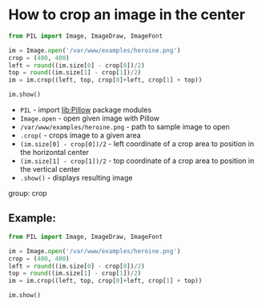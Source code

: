 # How to crop an image in the center

```python
from PIL import Image, ImageDraw, ImageFont

im = Image.open('/var/www/examples/heroine.png')
crop = (400, 400)
left = round((im.size[0] - crop[0])/2)
top = round((im.size[1] - crop[1])/2)
im = im.crop((left, top, crop[0]+left, crop[1] + top))

im.show()
```

- `PIL` - import [lib:Pillow](https://onelinerhub.com/python-pillow/how-to-install-python-pillow-module) package modules
- `Image.open` - open given image with Pillow
- `/var/www/examples/heroine.png` - path to sample image to open
- `.crop(` - crops image to a given area
- `(im.size[0] - crop[0])/2` - left coordinate of a crop area to position in the horizontal center
- `(im.size[1] - crop[1])/2` - top coordinate of a crop area to position in the vertical center
- `.show()` - displays resulting image

group: crop

## Example: 
```python
from PIL import Image, ImageDraw, ImageFont

im = Image.open('/var/www/examples/heroine.png')
crop = (400, 400)
left = round((im.size[0] - crop[0])/2)
top = round((im.size[1] - crop[1])/2)
im = im.crop((left, top, crop[0]+left, crop[1] + top))

im.show()
```

